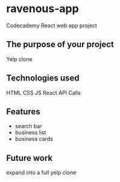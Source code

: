 # ravenous-app
Codecademy React web app project 

## The purpose of your project
Yelp clone
## Technologies used
HTML
CSS
JS
React
API Calls
## Features
 - search bar
 - business list
 - business cards
## Future work
expand into a full yelp clone
